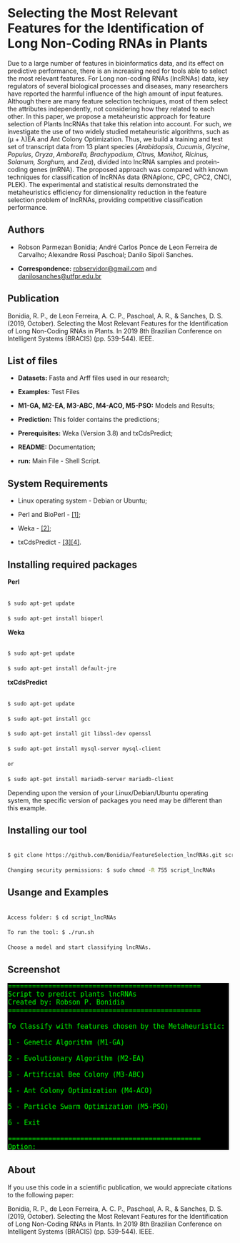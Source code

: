 # Selecting the Most Relevant Features for the Identification of Long Non-Coding RNAs in Plants

Due to a large number of features in bioinformatics data, and its effect on predictive performance, there is an increasing need for tools able to select the most relevant features. For Long non-coding RNAs (lncRNAs) data, key regulators of several biological processes and diseases, many researchers have reported the harmful influence of the high amount of input features. Although there are many feature selection techniques, most of them select the attributes independently, not considering how they related to each other. In this paper, we propose a metaheuristic approach for feature selection of Plants lncRNAs that take this relation into account. For such, we investigate the use of two widely studied metaheuristic algorithms, such as (μ + λ)EA and Ant Colony Optimization. Thus, we build a training and test set of transcript data from 13 plant species (*Arabidopsis*, *Cucumis*, *Glycine*, *Populus*, *Oryza*, *Amborella, Brachypodium, Citrus, Manihot, Ricinus, Solanum, Sorghum,* and *Zea*), divided into lncRNA samples and protein-coding genes (mRNA). The proposed approach was compared with known techniques for classification of lncRNAs data (RNAplonc, CPC, CPC2, CNCI, PLEK). The experimental and statistical results demonstrated the metaheuristics efficiency for dimensionality reduction in the feature selection problem of lncRNAs, providing competitive classification performance.

## Authors

* Robson Parmezan Bonidia; André Carlos Ponce de Leon Ferreira de Carvalho; Alexandre Rossi Paschoal; Danilo Sipoli Sanches.

* **Correspondence:** robservidor@gmail.com and danilosanches@utfpr.edu.br


## Publication

Bonidia, R. P., de Leon Ferreira, A. C. P., Paschoal, A. R., & Sanches, D. S. (2019, October). Selecting the Most Relevant Features for the Identification of Long Non-Coding RNAs in Plants. In 2019 8th Brazilian Conference on Intelligent Systems (BRACIS) (pp. 539-544). IEEE.

## List of files

 - **Datasets:** Fasta and Arff files used in our research;

 - **Examples:** Test Files

 - **M1-GA, M2-EA, M3-ABC, M4-ACO, M5-PSO:** Models and Results;

 - **Prediction:** This folder contains the predictions;

 - **Prerequisites:** Weka (Version 3.8) and txCdsPredict;

 - **README:** Documentation;

 - **run:** Main File - Shell Script.


## System Requirements

- Linux operating system - Debian or Ubuntu;

- Perl and BioPerl - [[1]](https://bioperl.org/);

- Weka - [[2]](https://www.cs.waikato.ac.nz/~ml/weka/);

- txCdsPredict - [[3]](https://github.com/ENCODE-DCC/kentUtils)[[4]](https://recordnotfound.com/kentUtils-ENCODE-DCC-120139).


## Installing required packages

**Perl**

```sh

$ sudo apt-get update

$ sudo apt-get install bioperl

```

**Weka**

```sh

$ sudo apt-get update

$ sudo apt-get install default-jre

```

**txCdsPredict**

```sh

$ sudo apt-get update

$ sudo apt-get install gcc

$ sudo apt-get install git libssl-dev openssl

$ sudo apt-get install mysql-server mysql-client

or

$ sudo apt-get install mariadb-server mariadb-client

```

Depending upon the version of your Linux/Debian/Ubuntu operating system, the specific version of packages you need may be different than this example.


## Installing our tool

```sh

$ git clone https://github.com/Bonidia/FeatureSelection_lncRNAs.git script_lncRNAs

Changing security permissions: $ sudo chmod -R 755 script_lncRNAs

```

## Usange and Examples

```sh

Access folder: $ cd script_lncRNAs
 
To run the tool: $ ./run.sh

Choose a model and start classifying lncRNAs.

```

## Screenshot

![y](https://github.com/Bonidia/FeatureSelection_lncRNAs/blob/master/Example/Screenshot.png)

## About

If you use this code in a scientific publication, we would appreciate citations to the following paper:

Bonidia, R. P., de Leon Ferreira, A. C. P., Paschoal, A. R., & Sanches, D. S. (2019, October). Selecting the Most Relevant Features for the Identification of Long Non-Coding RNAs in Plants. In 2019 8th Brazilian Conference on Intelligent Systems (BRACIS) (pp. 539-544). IEEE.
